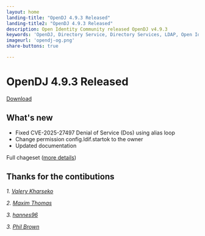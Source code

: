 ```yaml
---
layout: home
landing-title: "OpenDJ 4.9.3 Released"
landing-title2: "OpenDJ 4.9.3 Released"
description: Open Identity Community released OpenDJ v4.9.3
keywords: 'OpenDJ, Directory Service, Directory Services, LDAP, Open Identity Platform, release, SQL, CVE'
imageurl: 'opendj-og.png'
share-buttons: true

---
```

# OpenDJ 4.9.3 Released
[Download](https://github.com/OpenIdentityPlatform/OpenDJ/releases/tag/4.9.3)

## What's new
* Fixed CVE-2025-27497 Denial of Service (Dos) using alias loop
* Change permission config.ldif.startok to the owner
* Updated documentation

Full chageset ([more details](https://github.com/OpenIdentityPlatform/OpenDJ/compare/4.9.2...4.9.3))

## Thanks for the contibutions

<i id="vharseko"><i>1. <a href="https://github.com/vharseko" target="_blank">Valery Kharseko</a></i>

<i id="maximthomas"><i>2. <a href="https://github.com/maximthomas" target="_blank">Maxim Thomas</a></i>

<i id="hannes96"><i>3. <a href="https://github.com/hannes96" target="_blank">hannes96</a></i>

<i id="kranskydog"><i>3. <a href="https://github.com/kranskydog" target="_blank">Phil Brown</a></i>




